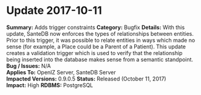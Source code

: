 # Update 2017-10-11

**Summary:** Adds trigger constraints 
**Category:** Bugfix 
**Details:** With this update, SanteDB now enforces the types of relationships between entities. Prior to this trigger, it was possible to relate entities in ways which made no sense \(for example, a Place could be a Parent of a Patient\). This update creates a validation trigger which is used to verify that the relationship being inserted into the database makes sense from a semantic standpoint. 
**Bug / Issues:** N/A  
**Applies To:** OpenIZ Server, SanteDB Server  
**Impacted Versions:** 0.9.0.5 
**Status:** Released \(October 11, 2017\)  
**Impact:** High 
**RDBMS:** PostgreSQL

